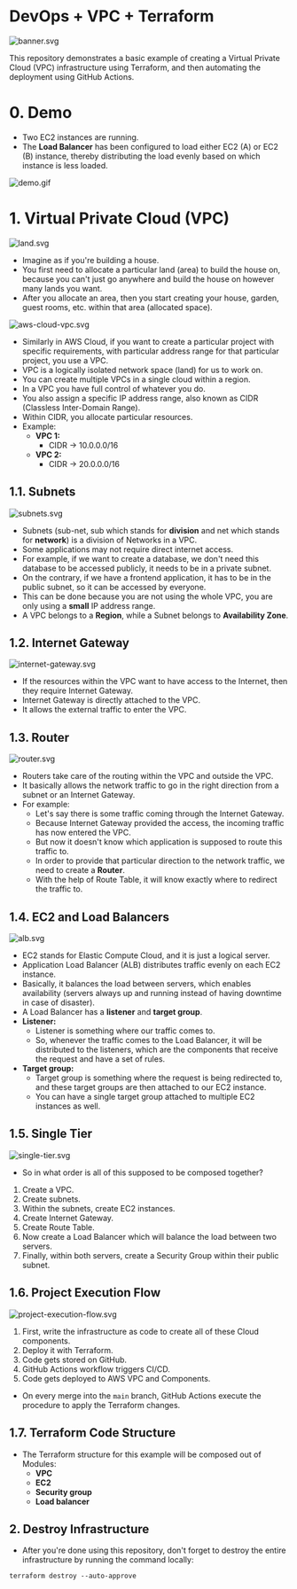 # DevOps + VPC + Terraform

![banner.svg](misc/banner.svg)

This repository demonstrates a basic example of creating a Virtual Private Cloud (VPC) infrastructure using Terraform,
and then automating the deployment using GitHub Actions.

# 0. Demo

- Two EC2 instances are running.
- The **Load Balancer** has been configured to load either EC2 (A) or EC2 (B) instance, thereby distributing the load
	evenly based on which instance is less loaded.

![demo.gif](misc/demo.gif)

# 1. Virtual Private Cloud (VPC)

![land.svg](misc/land.svg)

- Imagine as if you're building a house.
- You first need to allocate a particular land (area) to build the house on, because you can't just go anywhere and
	build the house on however many lands you want.
- After you allocate an area, then you start creating your house, garden, guest rooms, etc. within that area (allocated
	space).

![aws-cloud-vpc.svg](misc/aws-cloud-vpc.svg)

- Similarly in AWS Cloud, if you want to create a particular project with specific requirements, with particular address
	range for that particular project, you use a VPC.
- VPC is a logically isolated network space (land) for us to work on.
- You can create multiple VPCs in a single cloud within a region.
- In a VPC you have full control of whatever you do.
- You also assign a specific IP address range, also known as CIDR (Classless Inter-Domain Range).
- Within CIDR, you allocate particular resources.
- Example:
	- **VPC 1:**
		- CIDR -> 10.0.0.0/16
	- **VPC 2:**
		- CIDR -> 20.0.0.0/16

## 1.1. Subnets

![subnets.svg](misc/subnets.svg)

- Subnets (sub-net, sub which stands for **division** and net which stands for **network**) is a division of Networks in
	a VPC.
- Some applications may not require direct internet access.
- For example, if we want to create a database, we don't need this database to be accessed publicly, it needs to be in a
	private subnet.
- On the contrary, if we have a frontend application, it has to be in the public subnet, so it can be accessed by
	everyone.
- This can be done because you are not using the whole VPC, you are only using a **small** IP address range.
- A VPC belongs to a **Region**, while a Subnet belongs to **Availability Zone**.

## 1.2. Internet Gateway

![internet-gateway.svg](misc/internet-gateway.svg)

- If the resources within the VPC want to have access to the Internet, then they require Internet Gateway.
- Internet Gateway is directly attached to the VPC.
- It allows the external traffic to enter the VPC.

## 1.3. Router

![router.svg](misc/router.svg)

- Routers take care of the routing within the VPC and outside the VPC.
- It basically allows the network traffic to go in the right direction from a subnet or an Internet Gateway.
- For example:
	- Let's say there is some traffic coming through the Internet Gateway.
	- Because Internet Gateway provided the access, the incoming traffic has now entered the VPC.
	- But now it doesn't know which application is supposed to route this traffic to.
	- In order to provide that particular direction to the network traffic, we need to create a **Router**.
	- With the help of Route Table, it will know exactly where to redirect the traffic to.

## 1.4. EC2 and Load Balancers

![alb.svg](misc/alb.svg)

- EC2 stands for Elastic Compute Cloud, and it is just a logical server.
- Application Load Balancer (ALB) distributes traffic evenly on each EC2 instance.
- Basically, it balances the load between servers, which enables availability (servers always up and running instead of
	having downtime in case of disaster).
- A Load Balancer has a **listener** and **target group**.
- **Listener:**
	- Listener is something where our traffic comes to.
	- So, whenever the traffic comes to the Load Balancer, it will be distributed to the listeners, which are the
		components that receive the request and have a set of rules.
- **Target group:**
	- Target group is something where the request is being redirected to, and these target groups are then attached to our
		EC2 instance.
	- You can have a single target group attached to multiple EC2 instances as well.

## 1.5. Single Tier

![single-tier.svg](misc/single-tier.svg)

- So in what order is all of this supposed to be composed together?

1. Create a VPC.
2. Create subnets.
3. Within the subnets, create EC2 instances.
4. Create Internet Gateway.
5. Create Route Table.
6. Now create a Load Balancer which will balance the load between two servers.
7. Finally, within both servers, create a Security Group within their public subnet.

## 1.6. Project Execution Flow

![project-execution-flow.svg](misc/project-execution-flow.svg)

1. First, write the infrastructure as code to create all of these Cloud components.
2. Deploy it with Terraform.
3. Code gets stored on GitHub.
4. GitHub Actions workflow triggers CI/CD.
5. Code gets deployed to AWS VPC and Components.

- On every merge into the `main` branch, GitHub Actions execute the procedure to apply the Terraform changes.

## 1.7. Terraform Code Structure

- The Terraform structure for this example will be composed out of Modules:
	- **VPC**
	- **EC2**
	- **Security group**
	- **Load balancer**

## 2. Destroy Infrastructure

- After you're done using this repository, don't forget to destroy the entire infrastructure by running the command
	locally:

```shell
terraform destroy --auto-approve
```

